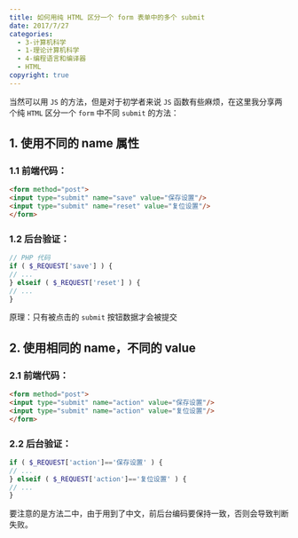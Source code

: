 ```yaml
---
title: 如何用纯 HTML 区分一个 form 表单中的多个 submit
date: 2017/7/27
categories:
  - 3-计算机科学
  - 1-理论计算机科学
  - 4-编程语言和编译器
  - HTML
copyright: true
---
```


当然可以用 `JS` 的方法，但是对于初学者来说 `JS` 函数有些麻烦，在这里我分享两个纯 `HTML` 区分一个 `form` 中不同 `submit` 的方法：

## 1. 使用不同的 name 属性

### 1.1 前端代码：

```html
<form method="post">
<input type="submit" name="save" value="保存设置"/>
<input type="submit" name="reset" value="复位设置"/>
</form>
```

### 1.2 后台验证：

```php
// PHP 代码
if ( $_REQUEST['save'] ) {
// ...
} elseif ( $_REQUEST['reset'] ) {
// ...
}
```

原理：只有被点击的 `submit` 按钮数据才会被提交

## 2. 使用相同的 name，不同的 value

### 2.1 前端代码：

```html
<form method="post">
<input type="submit" name="action" value="保存设置"/>
<input type="submit" name="action" value="复位设置"/>
</form>
```

### 2.2 后台验证：

```php
if ( $_REQUEST['action']=='保存设置' ) {
// ...
} elseif ( $_REQUEST['action']=='复位设置' ) {
// ...
}
```

要注意的是方法二中，由于用到了中文，前后台编码要保持一致，否则会导致判断失败。